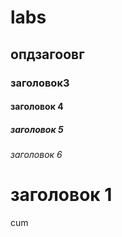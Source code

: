 # labs
## опдзагоовг
### заголовок3
#### заголовок 4
##### заголовок 5
###### заголовок 6

заголовок 1
===

<p>cum</p>
